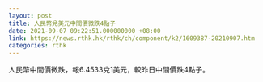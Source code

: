 ```yaml
---
layout: post
title: 人民幣兌美元中間價微跌4點子
date: 2021-09-07 09:22:51.000000000 +08:00
link: https://news.rthk.hk/rthk/ch/component/k2/1609387-20210907.htm
categories: rthk
---
```


人民幣中間價微跌，報6.4533兌1美元，較昨日中間價跌4點子。
